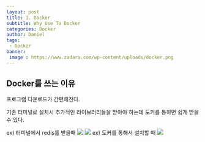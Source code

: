 ```yaml
---
layout: post
title: 1. Docker
subtitle: Why Use To Docker 
categories: Docker
author: Daniel
tags: 
 - Docker
banner:
 image : https://www.zadara.com/wp-content/uploads/docker.png
---
```


Docker를 쓰는 이유
--

프로그램 다운로드가 간편해진다.

기존 터미널로 설치시 추가적인 라이브러리들을 받아야 하는데 
도커를 통하면 쉽게 받을 수 있다. 

ex) 터미널에서 redis를 받을때
![](https://i.imgur.com/08O8nX4.png)
![](https://i.imgur.com/az5TJ6F.png)
ex) 도커를 통해서 설치할 때
![](https://i.imgur.com/W6Z3CJd.jpg)
